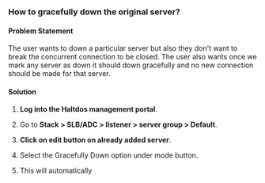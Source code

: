 ### **How to gracefully down the original server**?

#### **Problem Statement**

The user wants to down a particular server but also they don't want to break the concurrent connection to be closed. The user also wants once we mark any server as down it should down gracefully and no new connection should be made for that server.

#### **Solution**

1. **Log into the Haltdos management portal**.

2. Go to **Stack > SLB/ADC > listener > server group > Default**.

3. **Click on edit button on already added server**.

4. Select the Gracefully Down option under mode button.

5. This will automatically 